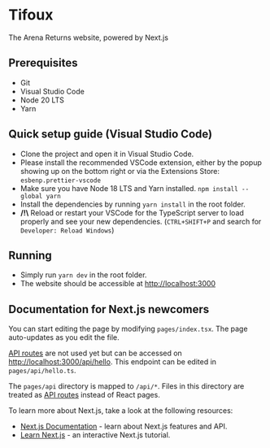 # Tifoux
The Arena Returns website, powered by Next.js

## Prerequisites
* Git
* Visual Studio Code
* Node 20 LTS
* Yarn

## Quick setup guide (Visual Studio Code)
* Clone the project and open it in Visual Studio Code.
* Please install the recommended VSCode extension, either by the popup showing up on the bottom right or via the Extensions Store: `esbenp.prettier-vscode`
* Make sure you have Node 18 LTS and Yarn installed. `npm install --global yarn`
* Install the dependencies by running `yarn install` in the root folder.
* **/!\\** Reload or restart your VSCode for the TypeScript server to load properly and see your new dependencies. (`CTRL+SHIFT+P` and search for `Developer: Reload Windows`)

## Running
* Simply run `yarn dev` in the root folder.
* The website should be accessible at [http://localhost:3000](http://localhost:3000)

## Documentation for Next.js newcomers
You can start editing the page by modifying `pages/index.tsx`. The page auto-updates as you edit the file.

[API routes](https://nextjs.org/docs/api-routes/introduction) are not used yet but can be accessed on [http://localhost:3000/api/hello](http://localhost:3000/api/hello). This endpoint can be edited in `pages/api/hello.ts`.

The `pages/api` directory is mapped to `/api/*`. Files in this directory are treated as [API routes](https://nextjs.org/docs/api-routes/introduction) instead of React pages.

To learn more about Next.js, take a look at the following resources:

- [Next.js Documentation](https://nextjs.org/docs) - learn about Next.js features and API.
- [Learn Next.js](https://nextjs.org/learn) - an interactive Next.js tutorial.